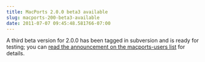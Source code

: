 ```yaml
---
title: MacPorts 2.0.0 beta3 available
slug: macports-200-beta3-available
date: 2011-07-07 09:45:48.581766-07:00
---
```


A third beta version for 2.0.0 has been tagged in subversion and is ready for testing; you can [read the announcement on the macports-users list](https://lists.macosforge.org/pipermail/macports-users/2011-July/024660.html) for details.
